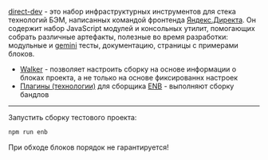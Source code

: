 [direct-dev](https://www.npmjs.com/package/direct-dev) - это набор инфраструктурных инструментов для стека технологий БЭМ, написанных командой фронтенда [Яндекс.Директа](https://direct.yandex.ru). Он содержит набор JavaScript модулей и консольных утилит, помогающих собрать различные артефакты, полезные во время разработки: модульные и [gemini](https://gemini-testing.github.io) тесты, документацию, страницы с примерами блоков.

- [Walker](WALKER.md) - позволяет настроить сборку на основе информации о блоках проекта, а не только на основе фиксированнх настроек
- [Плагины (технологии)](TECHS.md) для сборщика [ENB](https://ru.bem.info/toolbox/enb/) - выполняют сборку бандлов

---

Запустить сборку тестового проекта:

```sh
npm run enb
```

При обходе блоков порядок не гарантируется!

